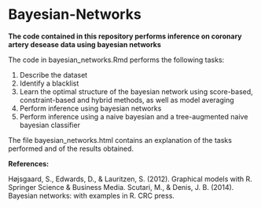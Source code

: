# Bayesian-Networks

**The code contained in this repository performs inference on coronary artery desease data using bayesian networks**

The code in bayesian_networks.Rmd performs the following tasks: 

1) Describe the dataset 
2) Identify a blacklist
3) Learn the optimal structure of the bayesian network using score-based, constraint-based and hybrid methods, as well as model averaging
4) Perform inference using bayesian networks
5) Perform inference using a naive bayesian and a tree-augmented naive bayesian classifier

The file bayesian_networks.html contains an explanation of the tasks performed and of the results obtained. 


**References:** 

Højsgaard, S., Edwards, D., & Lauritzen, S. (2012). Graphical models with R. Springer Science & Business Media.
Scutari, M., & Denis, J. B. (2014). Bayesian networks: with examples in R. CRC press.
